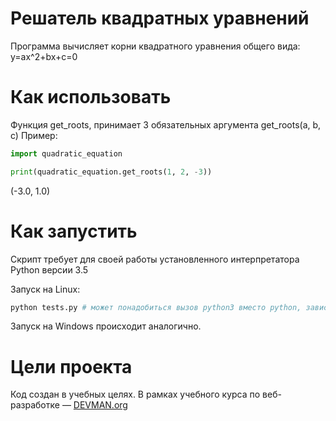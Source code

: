 # Решатель квадратных уравнений

Программа вычисляет корни квадратного уравнения общего вида: y=ax^2+bx+c=0

# Как использовать

Функция get_roots, принимает 3 обязательных аргумента get_roots(a, b, c)
Пример:
```python
import quadratic_equation

print(quadratic_equation.get_roots(1, 2, -3))
```
(-3.0, 1.0)

# Как запустить

Скрипт требует для своей работы установленного интерпретатора Python версии 3.5

Запуск на Linux:

```bash
python tests.py # может понадобиться вызов python3 вместо python, зависит от настроек операционной системы
```

Запуск на Windows происходит аналогично.

# Цели проекта

Код создан в учебных целях. В рамках учебного курса по веб-разработке ― [DEVMAN.org](https://devman.org)
